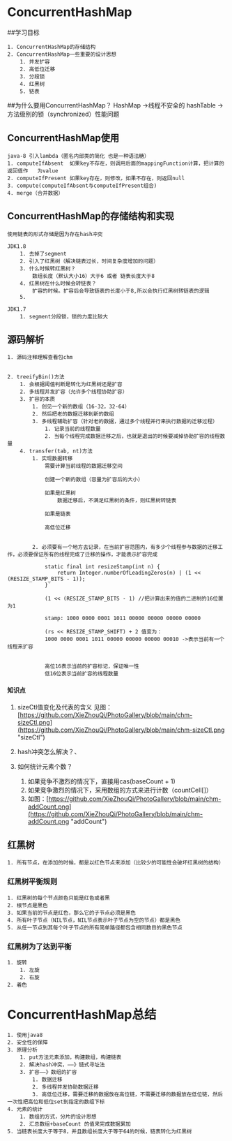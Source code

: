 # ConcurrentHashMap

##学习目标
	
	1. ConcurrentHashMap的存储结构
	2. ConcurrentHashMap一些重要的设计思想
		1. 并发扩容
		2. 高低位迁移
		3. 分段锁
		4. 红黑树
		5. 链表
##为什么要用ConcurrentHashMap？
	HashMap ->线程不安全的
	hashTable ->方法级别的锁（synchronized）性能问题

## ConcurrentHashMap使用
	
	java-8 引入lambda（匿名内部类的简化 也是一种语法糖）
	1. computeIfAbsent	如果key不存在，则调用后面的mappingFunction计算，把计算的返回值作	为value
	2. computeIfPresent 如果key存在，则修改，如果不存在，则返回null
	3. compute(computeIfAbsent与computeIfPresent组合)
	4. merge（合并数据）

## ConcurrentHashMap的存储结构和实现
	使用链表的形式存储是因为存在hash冲突

	JDK1.8
		1. 去掉了segment
		2. 引入了红黑树（解决链表过长，时间复杂度增加的问题）
		3. 什么时候转红黑树？
			数组长度（默认大小16）大于6 或者 链表长度大于8
		4. 红黑树在什么时候会转链表？
			扩容的时候。扩容后会导致链表的长度小于8,所以会执行红黑树转链表的逻辑
		5. 
	
	JDK1.7
		1. segment分段锁，锁的力度比较大


## 源码解析
	1. 源码注释理解查看包chm


	2. treeifyBin()方法
		1. 会根据阈值判断是转化为红黑树还是扩容
		2. 多线程并发扩容（允许多个线程协助扩容）
		3. 扩容的本质
			1. 创见一个新的数组（16-32，32-64）
			2. 然后把老的数据迁移到新的数组
			3. 多线程辅助扩容（针对老的数据，通过多个线程并行来执行数据的迁移过程）
				1. 记录当前的线程数量
				2. 当每个线程完成数据迁移之后，也就是退出的时候要减掉协助扩容的线程数量
		4. transfer(tab, nt)方法
			1. 实现数据转移
				需要计算当前线程的数据迁移空间

				创建一个新的数组（容量为扩容后的大小）

				如果是红黑树
					数据迁移后，不满足红黑树的条件，则红黑树转链表

				如果是链表

				高低位迁移
				

			2. 必须要有一个地方去记录，在当前扩容范围内，有多少个线程参与数据的迁移工作，必须要保证所有的线程完成了迁移的操作，才能表示扩容完成
				`
				static final int resizeStamp(int n) {
			        return Integer.numberOfLeadingZeros(n) | (1 << (RESIZE_STAMP_BITS - 1));
			    }`
				
				(1 << (RESIZE_STAMP_BITS - 1) //把计算出来的值的二进制的16位置为1

				stamp: 1000 0000 0001 1011 00000 00000 00000 00000

				(rs << RESIZE_STAMP_SHIFT) + 2 值变为：
				1000 0000 0001 1011 00000 00000 00000 00010 ->表示当前有一个线程来扩容


				高位16表示当前的扩容标记，保证唯一性
				低16位表示当前扩容的线程数量
				
	
#### 知识点

1. sizeCtl值变化及代表的含义
见图：[https://github.com/XieZhouQi/PhotoGallery/blob/main/chm-sizeCtl.png](https://github.com/XieZhouQi/PhotoGallery/blob/main/chm-sizeCtl.png "sizeCtl")

2. hash冲突怎么解决？、

3. 如何统计元素个数？
	1. 如果竞争不激烈的情况下，直接用cas(baseCount + 1)
	2. 如果竞争激烈的情况下，采用数组的方式来进行计数（countCell[]）
	3. 如图：[https://github.com/XieZhouQi/PhotoGallery/blob/main/chm-addCount.png](https://github.com/XieZhouQi/PhotoGallery/blob/main/chm-addCount.png "addCount")

## 红黑树
	1. 所有节点，在添加的时候，都是以红色节点来添加（比较少的可能性会破坏红黑树的结构）

### 红黑树平衡规则

	1. 红黑树的每个节点颜色只能是红色或者黑
	2. 根节点是黑色
	3. 如果当前的节点是红色，那么它的子节点必须是黑色
	4. 所有叶子节点（NIL节点，NIL节点表示叶子节点为空的节点）都是黑色	
	5. 从任一节点到其每个叶子节点的所有简单路径都包含相同数目的黑色节点

### 红黑树为了达到平衡
	1. 旋转
		1. 左旋
		2. 右旋
	2. 着色

# ConcurrentHashMap总结
	1. 使用java8
	2. 安全性的保障
	3. 原理分析
		1. put方法元素添加，构建数组，构建链表
		2. 解决hash冲突，——》链式寻址法
		3. 扩容——》数组的扩容
			1. 数据迁移
			2. 多线程并发协助数据迁移
			3. 高低位迁移，需要迁移的数据放在高位链，不需要迁移的数据放在低位链，然后一次性把高位和低位set到指定的数组下标
	4. 元素的统计
		1. 数组的方式，分片的设计思想
		2. 汇总数组+baseCount 的值来完成数据累加
	5. 当链表长度大于等于8，并且数组长度大于等于64的时候，链表转化为红黑树